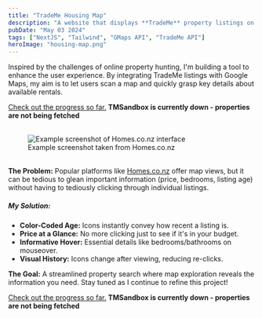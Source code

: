 ```yaml
---
title: "TradeMe Housing Map"
description: "A website that displays **TradeMe** property listings on a map, built using **NextJS**, **Google Maps** and **TradeMe's API**.            Development is still ongoing."
pubDate: "May 03 2024"
tags: ["NextJS", "Tailwind", "GMaps API", "TradeMe API"]
heroImage: "housing-map.png"
---
```


Inspired by the challenges of online property hunting, I'm building a tool to enhance the user experience. By integrating TradeMe listings with Google Maps, my aim is to let users scan a map and quickly grasp key details about available rentals.

[Check out the progress so far.](https://trademe-housing.vercel.app/) **TMSandbox is currently down - properties are not being fetched**

<figure>
<br />
<img src="/images/housing-map-homes-2.png" alt="Example screenshot of Homes.co.nz interface">
</img>
<figcaption class="italic text-center text-lg">Example screenshot taken from Homes.co.nz</figcaption>
<br />
</figure>

**The Problem:** Popular platforms like [Homes.co.nz](https://homes.co.nz/) offer map views, but it can be tedious to glean important information (price, bedrooms, listing age) without having to tediously clicking through individual listings.

##### **My Solution:**

- **Color-Coded Age:** Icons instantly convey how recent a listing is.
- **Price at a Glance:** No more clicking just to see if it's in your budget.
- **Informative Hover:** Essential details like bedrooms/bathrooms on mouseover.
- **Visual History:** Icons change after viewing, reducing re-clicks.

**The Goal:** A streamlined property search where map exploration reveals the information you need. Stay tuned as I continue to refine this project!

[Check out the progress so far.](https://trademe-housing.vercel.app/) **TMSandbox is currently down - properties are not being fetched**
